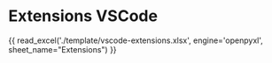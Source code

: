 # Extensions VSCode

{{ read_excel('./template/vscode-extensions.xlsx', engine='openpyxl', sheet_name="Extensions") }}  
